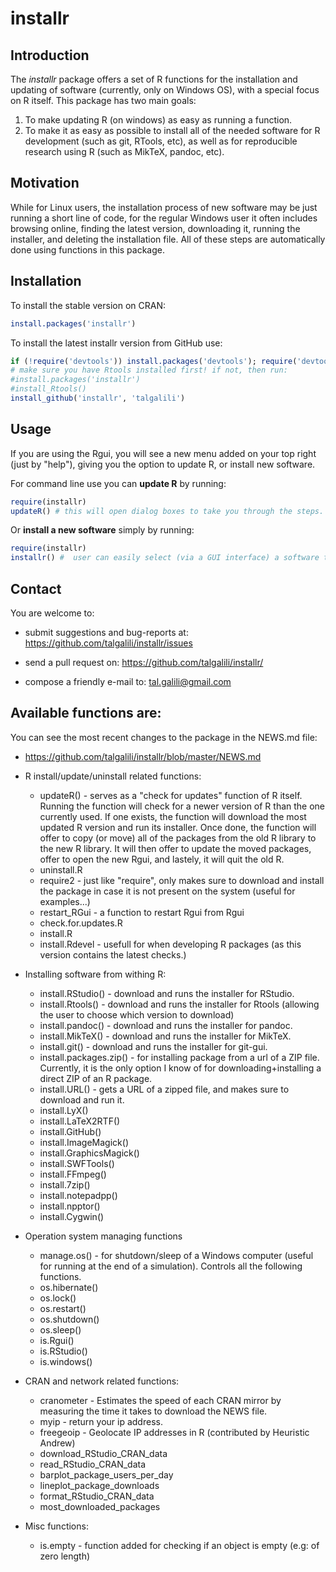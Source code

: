 # installr

## Introduction

The *installr* package offers a set of R functions for the installation and updating of software (currently, only on Windows OS), with a special focus on R itself. This package has two main goals:

1. To make updating R (on windows) as easy as running a function.
2. To make it as easy as possible to install all of the needed software for R development (such as git, RTools, etc), as well as for reproducible research using R (such as MikTeX, pandoc, etc).

## Motivation


While for Linux users, the installation process of new software may be just running a short line of code, for the regular Windows user it often includes browsing online, finding the latest version, downloading it, running the installer, and deleting the installation file. All of these steps are automatically done using functions in this package.

## Installation

To install the stable version on CRAN:

```r
install.packages('installr')
```

To install the latest installr version from GitHub use:

```r
if (!require('devtools')) install.packages('devtools'); require('devtools')
# make sure you have Rtools installed first! if not, then run:
#install.packages('installr')
#install_Rtools()
install_github('installr', 'talgalili')
```

## Usage

If you are using the Rgui, you will see a new menu added on your top right (just by "help"), giving you the option to update R, or install new software.

For command line use you can **update R** by running:

```r
require(installr)
updateR() # this will open dialog boxes to take you through the steps.
```

Or **install a new software** simply by running:

```r
require(installr)
installr() #  user can easily select (via a GUI interface) a software to install.
```


## Contact

You are welcome to:

* submit suggestions and bug-reports at: <https://github.com/talgalili/installr/issues>

* send a pull request on: <https://github.com/talgalili/installr/>

* compose a friendly e-mail to: <tal.galili@gmail.com>


## Available functions are:

You can see the most recent changes to the package in the NEWS.md file:

- https://github.com/talgalili/installr/blob/master/NEWS.md



* R install/update/uninstall related functions:
   * updateR() - serves as a "check for updates" function of R itself.  Running the function will check for a newer version of R than the one currently used.  If one exists, the function will download the most updated R version and run its installer.  Once done, the function will offer to copy (or move) all of the packages from the old R library to the new R library. It will then offer to update the moved packages, offer to open the new Rgui, and lastely, it will quit the old R.
   * uninstall.R
   * require2 - just like "require", only makes sure to download and install the package in case it is not present on the system (useful for examples...)
   * restart_RGui - a function to restart Rgui from Rgui
   * check.for.updates.R
   * install.R
   * install.Rdevel - usefull for when developing R packages (as this version contains the latest checks.)


* Installing software from withing R:
   * install.RStudio() - download and runs the installer for RStudio.
   * install.Rtools() - download and runs the installer for Rtools (allowing the user to choose which version to download)	
   * install.pandoc() - download and runs the installer for pandoc.
   * install.MikTeX() - download and runs the installer for MikTeX.
   * install.git() - download and runs the installer for git-gui.
   * install.packages.zip() - for installing package from a url of a ZIP file.  Currently, it is the only option I know of for downloading+installing a direct ZIP of an R package.
   * install.URL() - gets a URL of a zipped file, and makes sure to download and run it.
   * install.LyX()
   * install.LaTeX2RTF()
   * install.GitHub()
   * install.ImageMagick()
   * install.GraphicsMagick()
   * install.SWFTools()
   * install.FFmpeg()
   * install.7zip()
   * install.notepadpp()
   * install.npptor()
   * install.Cygwin()

* Operation system managing functions
   * manage.os() - for shutdown/sleep of a Windows computer (useful for running at the end of a simulation).  Controls all the following functions.
   * os.hibernate()
   * os.lock()
   * os.restart()
   * os.shutdown()
   * os.sleep()
   * is.Rgui()
   * is.RStudio()
   * is.windows()

* CRAN and network related functions:
   * cranometer - Estimates the speed of each CRAN mirror by measuring the time it takes to download the NEWS file.
   * myip - return your ip address.
   * freegeoip - Geolocate IP addresses in R (contributed by Heuristic Andrew)
   * download_RStudio_CRAN_data
   * read_RStudio_CRAN_data
   * barplot_package_users_per_day
   * lineplot_package_downloads
   * format_RStudio_CRAN_data
   * most_downloaded_packages

* Misc functions:
   * is.empty - function added for checking if an object is empty (e.g: of zero length)

